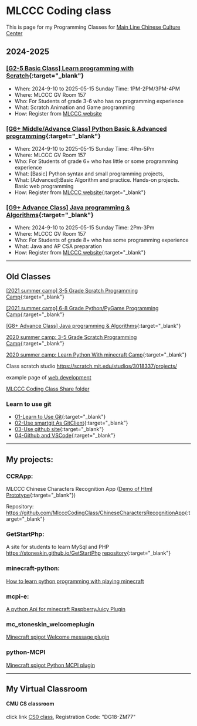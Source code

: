 # MLCCC Coding class
 
This is page for my Programming Classes for <a target="_blank" href="http://mlccc.org">Main Line Chinese Culture Center</a>


## 2024-2025

### [[G2-5 Basic Class] Learn programming with Scratch](./Scratch/index.md){:target="_blank"}

- When: 2024-9-10 to 2025-05-15 Sunday Time: 1PM-2PM/3PM-4PM
- Where: MLCCC GV Room 157
- Who: For Students of grade 3-6 who has no programming experience
- What: Scratch Animation and Game programming
- How: Register from [MLCCC website](http://www.mlccc.org/)

### [[G6+ Middle/Advance Class] Python Basic & Advanced programming](./python/index.md){:target="_blank"}

- When: 2024-9-10 to 2025-05-15 Sunday Time: 4Pm-5Pm
- Where: MLCCC GV Room 157
- Who: For Students of grade 6+ who has little or some programming experience
- What: [Basic] Python syntax and small programming projects,  
- What: [Advanced]:Basic Algorithm and practice. Hands-on projects. Basic web programming
- How: Register from [MLCCC website](http://www.mlccc.org/){:target="_blank"}

### [[G9+ Advance Class] Java programming & Algorithms](https://stoneskin.github.io/learnJava/){:target="_blank"}

- When: 2024-9-10 to 2025-05-15 Sunday Time: 2Pm-3Pm
- Where: MLCCC GV Room 157
- Who: For Students of grade 8+ who has some programming experience
- What: Java and AP CSA preparation
- How: Register from [MLCCC website](http://www.mlccc.org/){:target="_blank"}

-----

## Old Classes

 [[2021 summer camp] 3-5 Grade Scratch Programming Camp](./SummerCamp_Scratch/index.md){:target="_blank"}
<!--
- When: 2021-6-25 to 2021-08-20 Friday 1:00PM-2:00PM
- Where: Zoom Meeting
-->

[[2021 summer camp] 6-8 Grade Python/PyGame Programming Camp](./SummerCamp_Python_PyGame/index.md){:target="_blank"}

<!--
- When: 2021-6-25 to 2021-08-20 Friday 10:00AM-11:00AM
- Where: Zoom Meeting
-->

<!--
## MLCCC 2020 online Summer Camp Coding Classes

#### <a href="http://www.mlccc.org/MlcccV2/Forms/V2/Programs/Camp/SummerCamp.aspx"  target="_blank"> summer camp info link </a>

#### <a href="https://docs.google.com/document/d/1mQp7h046v4X_VSOHjRN2MO03S4MtN8X5Zs1uUbwksuU/edit?usp=sharing"  target="_blank"> class infomation</a>

-->


[[G8+ Advance Class] Java programming & Algorithms](./Java/index.md){:target="_blank"}

<!-- - When: 2020-9-13 to 2021-05-21 Sunday 4:00pm-4:50pm
- Where: Zoom meeting
- Who: For Students of grade 8+ who has basic programming experience, and has strong interesting on computer programming.
- What: Java Programming foundation, Data Structure and algorithms
- How: Register from [MLCCC website](http://www.mlccc.org/) -->

[2020 summer camp: 3-5 Grade Scratch Programming Camp](./SummerCamp_Scratch/index.md){:target="_blank"}

[2020 summer camp: Learn Python With minecraft Camp](./SummerCamp_Python_Minecraft/index.md){:target="_blank"}

Class scratch studio <a target="_blank"
                href="https://scratch.mit.edu/studios/3018337/projects/">https://scratch.mit.edu/studios/3018337/projects/</a>

example page of <a target="_blank" href="./samples/index.html">web development</a>

<a target="_blank" href="https://1drv.ms/u/s!Avm-0LBz8-Jhg4M4HD4vOYb3PJFYUA?e=2ZGBLU">MLCCC Coding Class Share folder</a>

### Learn to use git

- [01-Learn to Use Git](./Tools/Git.01-LearnToUseGitForVersionControl.md){:target="_blank"}
- [02-Use smartgit As GitClient](./Tools/Git.02-UserSmartGitAsGitClient.md){:target="_blank"}
- [03-Use github site](./Tools/Git.03-UseGitHubSite.md){:target="_blank"}
- [04-Github and VSCode](./python/4_Github/4.1_GithubAndVSCode.md){:target="_blank"}

------

## My projects:

### CCRApp:

MLCCC Chinese Characters Recognition App ([Demo of Html Prototype](https://stoneskin.github.io/Demo/CCRApp/login.html){:target="_blank"})

Repository:  <https://github.com/MlcccCodingClass/ChineseCharactersRecognitionApp>{:target="_blank"}
### GetStartPhp:

A site for students to learn MySql and PHP <a href="https://stoneskin.github.io/GetStartPhp/" target="_blank">https://stoneskin.github.io/GetStartPhp</a>  [repository](https://github.com/stoneskin/GetStartPhp){:target="_blank"}



### minecraft-python:

<a href="https://stoneskin.github.io/python-minecraft"  target="_blank"> How to learn python programming with playing minecraft</a>

### mcpi-e:
<a href="https://stoneskin.github.io/mcpi-e/"  target="_blank">A python Api for minecraft RaspberryJuicy Plugin</a>

### mc_stoneskin_welcomeplugin
<a href="https://stoneskin.github.io/mc_stoneskin_welcomeplugin/"  target="_blank">Minecraft spigot Welcome message plugin </a>

### python-MCPI
<a href="https://github.com/stoneskin/minecraft_python_mcpi_plugin/" target="_blank">Minecraft spigot Python MCPI  plugin </a>

------

## My Virtual Classroom

#### CMU CS classroom
<p> click link <a target="_blank" href="https://academy.cs.cmu.edu/splash">CS0 class</a>, Registration Code:
        "DG18-ZM77" </p>
